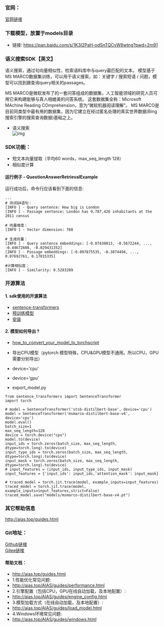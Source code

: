 ### 官网：
[官网链接](http://www.aias.top/)

### 下载模型，放置于models目录
- 链接: https://pan.baidu.com/s/1K3I2PaH-odSnTQCvW8wtng?pwd=2m91

### 语义搜索SDK【英文】
语义搜索，通过句向量相似性，检索语料库中与query最匹配的文本。
模型基于MS MARCO数据集训练，可以用于语义搜索，如：关键字 / 搜索短语 / 问题，模型可以找到跟查询query相关的passages。

MS MARCO是微软发布了的一套问答组成的数据集，人工智能领域的研究人员可用它来构建能够与真人相媲美的问答系统。
这套数据集全称：Microsoft MAchine Reading COmprehension，意为“微软机器阅读理解”。
MS MARCO是目前同类型中最有用的数据集，因为它建立在经过匿名处理的真实世界数据(Bing搜索引擎的搜索查询数据)基础之上。


- 语义搜索   
![img](https://aias-home.oss-cn-beijing.aliyuncs.com/AIAS/nlp_sdks/semantic_search.jpeg)


### SDK功能：
-  短文本向量提取（平均60 words，max_seq_length 128）
-  相似度计算

#### 运行例子 - QuestionAnswerRetrievalExample
运行成功后，命令行应该看到下面的信息:
```text
...
# 测试QA语句：
[INFO ] - Query sentence: How big is London
[INFO ] - Passage sentence: London has 9,787,426 inhabitants at the 2011 census

# 向量维度：
[INFO ] - Vector dimension: 768

# 生成向量：
[INFO ] - Query sentence embeddings: [-0.07430013, -0.5672244, ..., -0.44672608, -0.029431352]
[INFO ] - Passage embeddings: [-0.097875535, -0.3074494, ..., 0.07692761, 0.17015335]

#计算相似度：
[INFO ] - Similarity: 0.5283209
```

### 开源算法
#### 1. sdk使用的开源算法
- [sentence-transformers](https://github.com/UKPLab/sentence-transformers)
- [预训练模型](https://www.sbert.net/docs/pretrained_models.html)
- [安装](https://www.sbert.net/docs/installation.html)


#### 2. 模型如何导出 ?
- [how_to_convert_your_model_to_torchscript](http://docs.djl.ai/docs/pytorch/how_to_convert_your_model_to_torchscript.html)

- 导出CPU模型（pytorch 模型特殊，CPU&GPU模型不通用。所以CPU，GPU需要分别导出）
- device='cpu'
- device='gpu'
- export_model.py
```text
from sentence_transformers import SentenceTransformer
import torch

# model = SentenceTransformer('stsb-distilbert-base', device='cpu')
model = SentenceTransformer('msmarco-distilbert-base-v4', device='cpu')
model.eval()
batch_size=1
max_seq_length=128
device = torch.device("cpu")
model.to(device)
input_ids = torch.zeros(batch_size, max_seq_length, dtype=torch.long).to(device)
input_type_ids = torch.zeros(batch_size, max_seq_length, dtype=torch.long).to(device)
input_mask = torch.zeros(batch_size, max_seq_length, dtype=torch.long).to(device)
# input_features = (input_ids, input_type_ids, input_mask)
input_features = {'input_ids': input_ids,'attention_mask': input_mask}

# traced_model = torch.jit.trace(model, example_inputs=input_features)
traced_model = torch.jit.trace(model, example_inputs=input_features,strict=False)
traced_model.save("models/msmarco-distilbert-base-v4.pt")
```

### 其它帮助信息
http://aias.top/guides.html


### Git地址：   
[Github链接](https://github.com/mymagicpower/AIAS)    
[Gitee链接](https://gitee.com/mymagicpower/AIAS)   


#### 帮助文档：
- http://aias.top/guides.html
- 1.性能优化常见问题:
- http://aias.top/AIAS/guides/performance.html
- 2.引擎配置（包括CPU，GPU在线自动加载，及本地配置）:
- http://aias.top/AIAS/guides/engine_config.html
- 3.模型加载方式（在线自动加载，及本地配置）:
- http://aias.top/AIAS/guides/load_model.html
- 4.Windows环境常见问题:
- http://aias.top/AIAS/guides/windows.html
